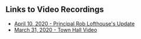 ## Links to Video Recordings

- [April 10, 2020 - Principal Rob Lofthouse's Update](https://zoom.us/rec/share/_pdtKbWozUpOQInszX_HYJB8J9rJT6a81SlK__IKzxq_Sv89ZSuZgr6W0jb1yIQv?startTime=1586538175000)
- [March 31, 2020 - Town Hall Video](https://zoom.us/rec/share/z9QqCpL8qm1JRJHXxUiDZr4mAoruT6a80yUYqKcFxUjoYAwqKgPEM1ZB32PvyOaG?startTime=1585695366000)
